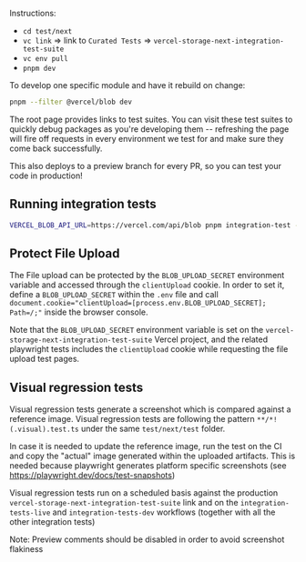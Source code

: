 Instructions:

- `cd test/next`
- `vc link` => link to `Curated Tests` => `vercel-storage-next-integration-test-suite`
- `vc env pull`
- `pnpm dev`

To develop one specific module and have it rebuild on change:

```sh
pnpm --filter @vercel/blob dev
```

The root page provides links to test suites. You can visit these test suites to quickly debug packages as you're developing them -- refreshing the page will fire off requests in every environment we test for and make sure they come back successfully.

This also deploys to a preview branch for every PR, so you can test your code in production!

## Running integration tests

```sh
VERCEL_BLOB_API_URL=https://vercel.com/api/blob pnpm integration-test -- '@vercel/blob'
```

## Protect File Upload

The File upload can be protected by the `BLOB_UPLOAD_SECRET` environment variable and accessed through the `clientUpload` cookie. In order to set it, define a `BLOB_UPLOAD_SECRET` within the `.env` file and call `document.cookie="clientUpload=[process.env.BLOB_UPLOAD_SECRET]; Path=/;"` inside the browser console.

Note that the `BLOB_UPLOAD_SECRET` environment variable is set on the `vercel-storage-next-integration-test-suite` Vercel project, and the related playwright tests includes the `clientUpload` cookie while requesting the file upload test pages.

## Visual regression tests

Visual regression tests generate a screenshot which is compared against a reference image. Visual regression tests are following the pattern `**/*!(.visual).test.ts` under the same `test/next/test` folder.

In case it is needed to update the reference image, run the test on the CI and copy the "actual" image generated within the uploaded artifacts. This is needed because playwright generates platform specific screenshots (see https://playwright.dev/docs/test-snapshots)

Visual regression tests run on a scheduled basis against the production `vercel-storage-next-integration-test-suite` link and on the `integration-tests-live` and `integration-tests-dev` workflows (together with all the other integration tests)

Note: Preview comments should be disabled in order to avoid screenshot flakiness
